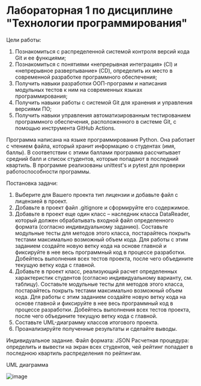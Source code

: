 # Лабораторная 1 по дисциплине "Технологии программирования" 

Цели работы: 
1. Познакомиться c распределенной системой контроля версий кода Git и ее функциями; 
2. Познакомиться с понятиями «непрерывная интеграция» (CI) и «непрерывное развертывание» 
(CD), определить их место в современной разработке программного обеспечения; 
3. Получить навыки разработки ООП-программ и написания модульных тестов к ним на 
современных языках программирования; 
4. Получить навыки работы с системой Git для хранения и управления версиями ПО; 
5. Получить навыки управления автоматизированным тестированием программного обеспечения, 
расположенного в системе Git, с помощью инструмента GitHub Actions.

Программа написана на языке программирования Python. Она работает с чтением файла, который хранит информацию о студентах (имя, баллы). В соответствии с этими баллами программа рассчитывает средний балл и список студентов, которые попадают в последний квартиль.
В программе реализованы unittest's и pytest для проверки работоспособности программы. 

Постановка задачи:

1. Выберите для Вашего проекта тип лицензии и добавьте файл с лицензией в проект.
2. Добавьте в проект файл .gitignore и сформируйте его содержимое.
3. Добавьте в проект еще один класс – наследник класса DataReader, который должен
обрабатывать входной файл определенного формата (согласно индивидуальному заданию). Составьте модульные тесты для методов этого класса, постарайтесь покрыть тестами
максимально возможный объем кода. Для работы с этим заданием создайте новую ветку кода на основе
главной и фиксируйте в нее весь программный код в процессе разработки. Добейтесь выполнения всех
тестов проекта, после чего объедините текущую ветку кода с главной.
4. Добавьте в проект класс, реализующий расчет определенных характеристик студентов
(согласно индивидуальному варианту, см. таблицу). Составьте модульные тесты для методов этого
класса, постарайтесь покрыть тестами максимально возможный объем кода. Для работы с этим
заданием создайте новую ветку кода на основе главной и фиксируйте в нее весь программный код в
процессе разработки. Добейтесь выполнения всех тестов проекта, после чего объедините текущую
ветку кода с главной.
5. Составьте UML-диаграмму классов итогового проекта.
6. Проанализируйте полученные результаты и сделайте выводы.

Индивидуальное задание.
Файл формата: JSON
Расчетная процедура: определить и вывести на экран всех студентов, чей рейтинг попадает в последнюю квартиль распределения по рейтингам.

UML диаграмма

![image](https://github.com/user-attachments/assets/4b89a785-a5b8-4d65-9b22-70ddcdf27673)

